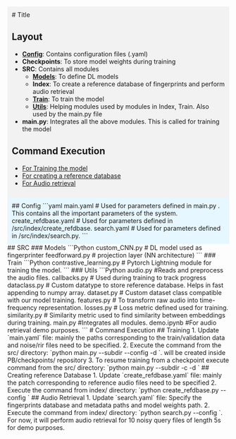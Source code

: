 <div style="background-color: #f2f2f2; padding: 10px;">
# Title

## Layout

* [**Config**](#config): Contains configuration files (.yaml)  
* **Checkpoints**: To store model weights during training
* **SRC**: Contains all modules
  * [**Models**](#models): To define DL models
  * **Index**: To create a reference database of fingerprints and perform audio retrieval
  * [**Train**](#train): To train the model
  * [**Utils**](#utils): Helping modules used by modules in Index, Train. Also used by the main.py file
* **main.py**: Integrates all the above modules. This is called for training the model

## Command Execution

* [For Training the model](#training)
* [For creating a reference database](#reference-database)
* [For Audio retrieval](#audio-retrieval)
</div>

<div style="background-color: #e6f7ff; padding: 10px;">
## Config
```yaml
main.yaml  # Used for parameters defined in main.py . This contains all the important parameters of the system.
create_refdbase.yaml # Used for parameters defined in /src/index/create_refdbase. 
search.yaml  # Used for parameters defined in /src/index/search.py. 
```
</div>
## SRC
### Models
```Python 
custom_CNN.py # DL model used as fingerprinter
feedforward.py # projection layer (NN architecture)
```
### Train
```Python 
contrastive_learning.py # Pytorch Lightning module for training the model.
```
### Utils
```Python 
audio.py #Reads and preprocess the audio files.
callbacks.py # Used during training to track progress
dataclass.py # Custom datatype to store reference database. Helps in fast appending to numpy array.
dataset.py # Custom dataset class compatible with our model training.
features.py # To transform raw audio into time-frequency representation.
losses.py # Loss metric defined used for training.
similarity.py # Similarity metric used to find similarity between embeddings during training.
main.py  #Integrates all modules.
demo.ipynb #For audio retrieval demo purposes.
```
# Command Execution 
## Training
1. Update `main.yaml` file: mainly the paths corresponding to the train/validation data and noise/rir files need to be
   specified.
2. Execute the command from the src/ directory: `python main.py --subdir <repository name> --config <main.yaml
   path> -d <PB directory path>`. <repository name> will be created inside PB/checkpoints/ repository
3. To resume training from a checkpoint execute command from the src/ directory: `python main.py --subdir <repository name> -c <checkpoint(*.ckpt)
   path> -d <PB directory path>`
## Creating reference Database
1. Update `create_refdbase.yaml` file: mainly the patch corresponding to reference audio files need to be specified
2. Execute the command from index/ directory: `python create_refdbase.py --config <create_refdbase.yaml path>`
## Audio Retrieval
1. Update `search.yaml` file: Specify the fingerprints database and metadata paths and model weights path.
2. Execute the command from index/ directory: `python search.py --config <search.yaml path>`. For now, it will perform
   audio retrieval for 10 noisy query files of length 5s for demo purposes.
